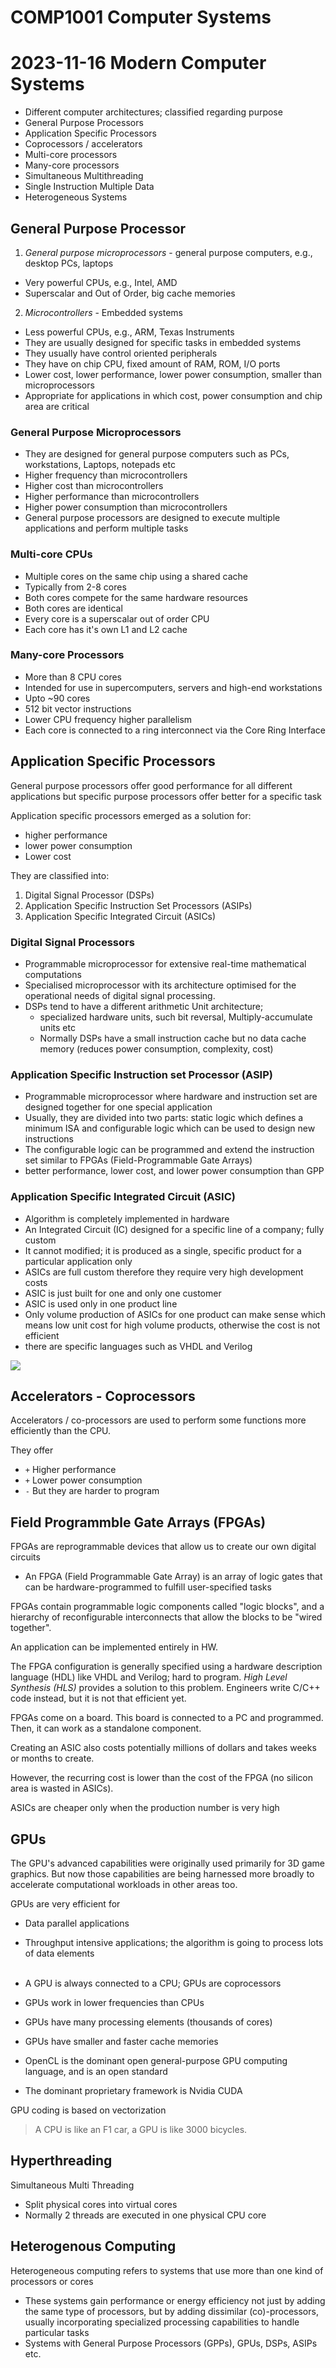 # COMP1001 Computer Systems
# 2023-11-16 Modern Computer Systems

- Different computer architectures; classified regarding purpose
- General Purpose Processors
- Application Specific Processors
- Coprocessors / accelerators
- Multi-core processors
- Many-core processors
- Simultaneous Multithreading
- Single Instruction Multiple Data
- Heterogeneous Systems

## General Purpose Processor

1. *General purpose microprocessors* - general purpose computers, e.g., desktop PCs, laptops
- Very powerful CPUs, e.g., Intel, AMD
- Superscalar and Out of Order, big cache memories

2. *Microcontrollers* - Embedded systems
- Less powerful CPUs, e.g., ARM, Texas Instruments
- They are usually designed for specific tasks in embedded systems
- They usually have control oriented peripherals
- They have on chip CPU, fixed amount of RAM, ROM, I/O ports
- Lower cost, lower performance, lower power consumption, smaller than microprocessors
- Appropriate for applications in which cost, power consumption and chip area are critical

### General Purpose Microprocessors

- They are designed for general purpose computers such as PCs, workstations, Laptops, notepads etc
- Higher frequency than microcontrollers
- Higher cost than microcontrollers
- Higher performance than microcontrollers
- Higher power consumption than microcontrollers
- General purpose processors are designed to execute multiple applications and perform multiple tasks

### Multi-core CPUs

- Multiple cores on the same chip using a shared cache
- Typically from 2-8 cores
- Both cores compete for the same hardware resources
- Both cores are identical
- Every core is a superscalar out of order CPU
- Each core has it's own L1 and L2 cache

### Many-core Processors

- More than 8 CPU cores
- Intended for use in supercomputers, servers and high-end workstations
- Upto ~90 cores
- 512 bit vector instructions
- Lower CPU frequency higher parallelism
- Each core is connected to a ring interconnect via the Core Ring Interface

## Application Specific Processors

General purpose processors offer good performance for all different applications but specific purpose processors offer better for a specific task

Application specific processors emerged as a solution for:
- higher performance
- lower power consumption
- Lower cost

They are classified into:
1. Digital Signal Processor (DSPs)
2. Application Specific Instruction Set Processors (ASIPs)
3. Application Specific Integrated Circuit (ASICs)

### Digital Signal Processors

- Programmable microprocessor for extensive real-time mathematical computations 
- Specialised microprocessor with its architecture optimised for the operational needs of digital signal processing.
- DSPs tend to have a different arithmetic Unit architecture;
    - specialized hardware units, such bit reversal, Multiply-accumulate units etc
    - Normally DSPs have a small instruction cache but no data cache memory (reduces power consumption, complexity, cost)

### Application Specific Instruction set Processor (ASIP)

- Programmable microprocessor where hardware and instruction set are designed together for one special application
- Usually, they are divided into two parts: static logic which defines a minimum ISA and configurable logic which can be used to design new instructions
- The configurable logic can be programmed and extend the instruction set similar to FPGAs (Field-Programmable Gate Arrays)
- better performance, lower cost, and lower power consumption than GPP

### Application Specific Integrated Circuit (ASIC)

- Algorithm is completely implemented in hardware
- An Integrated Circuit (IC) designed for a specific line of a company; fully custom
- It cannot modified; it is produced as a single, specific product for a particular application only
- ASICs are full custom therefore they require very high development costs
- ASIC is just built for one and only one customer
- ASIC is used only in one product line
- Only volume production of ASICs for one product can make sense which means low unit cost for high volume products, otherwise the cost is not efficient
- there are specific languages such as VHDL and Verilog

![](/learning-uni/COMP1001/res/2023-11-16_a.png)

## Accelerators - Coprocessors

Accelerators / co-processors are used to perform some functions more efficiently than the CPU.

They offer
- `+` Higher performance
- `+` Lower power consumption
- `-` But they are harder to program

## Field Programmble Gate Arrays (FPGAs)

FPGAs are reprogrammable devices that allow us to create our own digital circuits
- An FPGA (Field Programmable Gate Array) is an array of logic gates that can be hardware-programmed to fulfill user-specified tasks

FPGAs contain programmable logic components called "logic blocks", and a hierarchy of reconfigurable interconnects that allow the blocks to be "wired together".

An application can be implemented entirely in HW.

The FPGA configuration is generally specified using a hardware description language (HDL) like VHDL and Verilog; hard to program. *High Level Synthesis (HLS)* provides a solution to this problem. Engineers write C/C++ code instead, but it is not that efficient yet.

FPGAs come on a board. This board is connected to a PC and programmed. Then, it can work as a standalone component.

Creating an ASIC also costs potentially millions of dollars and takes weeks or months to create.

However, the recurring cost is lower than the cost of the FPGA (no silicon area is wasted in ASICs).

ASICs are cheaper only when the production number is very high

## GPUs

The GPU's advanced capabilities were originally used primarily for 3D game graphics. But now those capabilities are being harnessed more broadly to accelerate computational workloads in other areas too.

GPUs are very efficient for
- Data parallel applications
- Throughput intensive applications; the algorithm is going to process lots of data elements
<br><br>

- A GPU is always connected to a CPU; GPUs are coprocessors
- GPUs work in lower frequencies than CPUs
- GPUs have many processing elements (thousands of cores)
- GPUs have smaller and faster cache memories
- OpenCL is the dominant open general-purpose GPU computing language, and is an open standard
- The dominant proprietary framework is Nvidia CUDA

GPU coding is based on vectorization

> A CPU is like an F1 car, a GPU is like 3000 bicycles.

## Hyperthreading

Simultaneous Multi Threading
- Split physical cores into virtual cores
- Normally 2 threads are executed in one physical CPU core

## Heterogenous Computing

Heterogeneous computing refers to systems that use more than one kind of processors or cores
- These systems gain performance or energy efficiency not just by adding the same type of processors, but by adding dissimilar (co)-processors, usually incorporating specialized processing capabilities to handle particular tasks
- Systems with General Purpose Processors (GPPs), GPUs, DSPs, ASIPs etc.